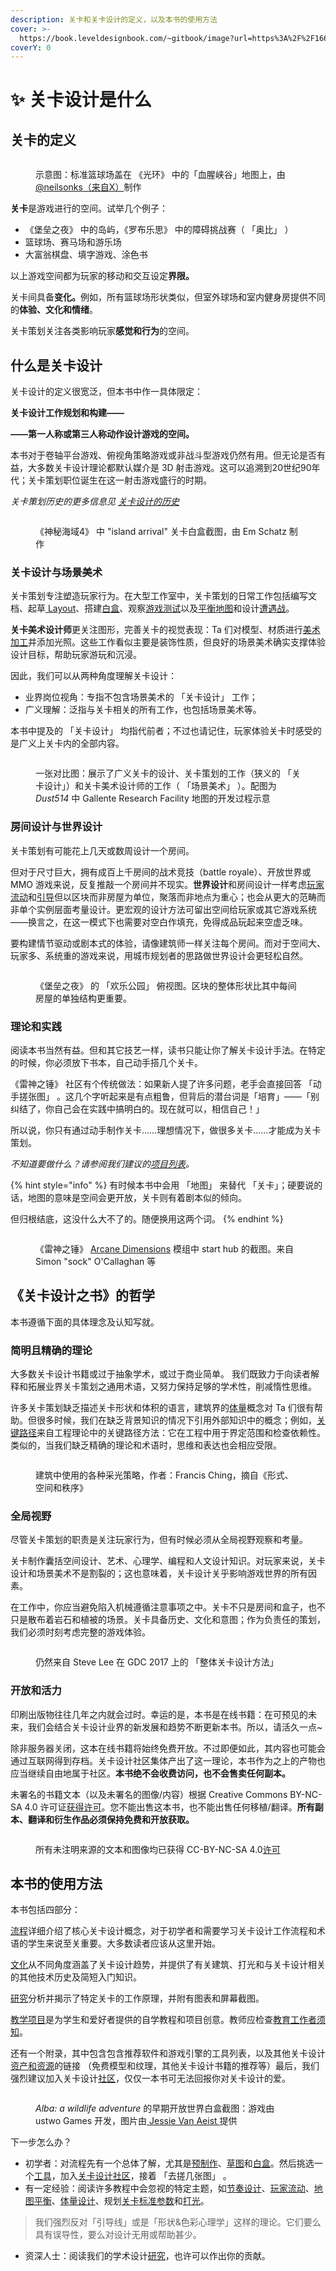 ```yaml
---
description: 关卡和关卡设计的定义，以及本书的使用方法
cover: >-
  https://book.leveldesignbook.com/~gitbook/image?url=https%3A%2F%2F1666186240-files.gitbook.io%2F%7E%2Ffiles%2Fv0%2Fb%2Fgitbook-legacy-files%2Fo%2Fassets%252F-LtVT8pJjInrrHVCovzy%252F-MaE772K0MViEPpgnix1%252F-MaE7KkewAoItNRLzmYC%252FLDB_AndrewYoder_doorproblem_foothold_mapcontrol.png%3Falt%3Dmedia%26token%3D760dc20b-ee3d-407b-ae72-6db411790c6f&width=1024&dpr=2&quality=100&sign=60457f94&sv=1
coverY: 0
---
```


# ✨ 关卡设计是什么

## 关卡的定义

<figure><img src=".gitbook/assets/image (12).png" alt=""><figcaption><p>示意图：标准篮球场盖在 《光环》 中的「血腥峡谷」地图上，由 <a href="https://x.com/neilsonks/status/1658549380691968003">@neilsonks（来自X）</a>制作</p></figcaption></figure>

**关卡**是游戏进行的空间。试举几个例子：

* 《堡垒之夜》 中的岛屿，《罗布乐思》 中的障碍挑战赛（ 「奥比」 ）
* 篮球场、赛马场和游乐场
* 大富翁棋盘、填字游戏、涂色书

以上游戏空间都为玩家的移动和交互设定**界限。**

关卡间具备**变化。**&#x4F8B;如，所有篮球场形状类似，但室外球场和室内健身房提供不同的**体验、文化和情绪**。

关卡策划关注各类影响玩家**感觉和行为**的空间。

## 什么是关卡设计

关卡设计的定义很宽泛，但本书中作一具体限定：

**关卡设计工作规划和构建——**

**——第一人称或第三人称动作设计游戏的空间。**

本书对于卷轴平台游戏、俯视角策略游戏或非战斗型游戏仍然有用。但无论是否有益，大多数关卡设计理论都默认媒介是 3D 射击游戏。这可以追溯到20世纪90年代；关卡策划职位诞生在这一射击游戏盛行的时期。

_关卡策划历史的更多信息见_ [_关卡设计的历史_](culture/history_of_the_level_designer.md)

<figure><img src=".gitbook/assets/image (13).png" alt=""><figcaption><p>《神秘海域4》 中 "island arrival" 关卡白盒截图，由 Em Schatz 制作</p></figcaption></figure>

### 关卡设计与场景美术

关卡策划专注塑造玩家行为。在大型工作室中，关卡策划的日常工作包括编写文档、起草[ Layout](process/layout/)、搭建[白盒](process/blockout/)、观察[游戏测试](process/blockout/playtesting/)以及[平衡地图](process/combat/map_balance.md)和设计[遭遇战](process/combat/encounter.md)。

**关卡美术设计师**更关注图形，完善关卡的视觉表现：Ta 们对模型、材质进行[美术加工](process/environment_art/)并添加光照。这些工作看似主要是装饰性质，但良好的场景美术确实支撑体验设计目标，帮助玩家游玩和沉浸。

因此，我们可以从两种角度理解关卡设计：

* 业界岗位视角：专指不包含场景美术的 「关卡设计」 工作；
* 广义理解：泛指与关卡相关的所有工作，也包括场景美术等。

本书中提及的 「关卡设计」 均指代前者；不过也请记住，玩家体验关卡时感受的是广义上关卡内的全部内容。

<figure><img src=".gitbook/assets/image (14).png" alt=""><figcaption><p>一张对比图：展示了广义关卡的设计、关卡策划的工作（狭义的 「关卡设计」）和关卡美术设计师的工作（ 「场景美术」 ）。配图为 <em>Dust514</em> 中 Gallente Research Facility 地图的开发过程示意</p></figcaption></figure>

### 房间设计与世界设计

关卡策划有可能花上几天或数周设计一个房间。

但对于尺寸巨大，拥有成百上千房间的战术竞技（battle royale）、开放世界或 MMO 游戏来说，反复推敲一个房间并不现实。**世界设计**和房间设计一样考虑[玩家流动](process/layout/flow/)和[引导](process/blockout/wayfinding.md)但以区块而非房屋为单位，聚落而非地点为重心；也会从更大的范畴而非单个实例层面考量设计。更宏观的设计方法可留出空间给玩家或其它游戏系统——换言之，在这一模式下也需要对空白作填充，免得成品玩起来空虚乏味。

要构建情节驱动或剧本式的体验，请像建筑师一样关注每个房间。而对于空间大、玩家多、系统重的游戏来说，用城市规划者的思路做世界设计会更轻松自然。

<figure><img src=".gitbook/assets/image (10).png" alt=""><figcaption><p>《堡垒之夜》 的 「欢乐公园」 俯视图。区块的整体形状比其中每间房屋的单独结构更重要。</p></figcaption></figure>

### 理论和实践

阅读本书当然有益。但和其它技艺一样，读书只能让你了解关卡设计手法。在特定的时候，你必须放下书本，自己动手搭几个关卡。

《雷神之锤》 社区有个传统做法：如果新人提了许多问题，老手会直接回答 「动手搓张图」 。这几个字听起来是有点粗鲁，但背后的潜台词是「培育」——「别纠结了，你自己会在实践中搞明白的。现在就可以，相信自己！」

所以说，你只有通过动手制作关卡……理想情况下，做很多关卡……才能成为关卡策划。

_不知道要做什么？请参阅我们建议的_[_项目列表_](learning/project_plans/)_。_

{% hint style="info" %}
有时候本书中会用 「地图」 来替代 「关卡」；硬要说的话，地图的意味是空间会更开放，关卡则有着剧本似的倾向。

但归根结底，这没什么大不了的。随便换用这两个词。
{% endhint %}

<figure><img src=".gitbook/assets/image (11).png" alt=""><figcaption><p>《雷神之锤》 <a href="https://www.quaddicted.com/reviews/ad_v1_80p1final.html">Arcane Dimensions</a> 模组中 start hub 的截图。来自 Simon "sock" O'Callaghan 等</p></figcaption></figure>

## 《关卡设计之书》的哲学

本书遵循下面的具体理念及认知写就。

### 简明且精确的理论

大多数关卡设计书籍或过于抽象学术，或过于商业简单。 我们既致力于向读者解释和拓展业界关卡策划之通用术语，又努力保持足够的学术性，削减惰性思维。

许多关卡策划缺乏描述关卡形状和体积的语言，建筑界的[体量](process/blockout/massing/)概念对 Ta 们很有帮助。但很多时候，我们在缺乏背景知识的情况下引用外部知识中的概念；例如，[关键路径](process/layout/critical_path.md)来自工程理论中的关键路径方法：它在工程中用于界定范围和检查依赖性。类似的，当我们缺乏精确的理论和术语时，思维和表达也会相应受限。

<figure><img src=".gitbook/assets/image (18).png" alt=""><figcaption><p>建筑中使用的各种采光策略，作者：Francis Ching，摘自《形式、空间和秩序》</p></figcaption></figure>

### 全局视野

尽管关卡策划的职责是关注玩家行为，但有时候必须从全局视野观察和考量。

关卡制作囊括空间设计、艺术、心理学、编程和人文设计知识。对玩家来说，关卡设计和场景美术不是割裂的；这也意味着，关卡设计关乎影响游戏世界的所有因素。

在工作中，你应当避免陷入机械遵循注意事项之中。关卡不只是房间和盒子，也不只是散布着岩石和植被的场景。关卡具备历史、文化和意图；作为负责任的策划，我们必须时刻考虑完整的游戏体验。

<figure><img src=".gitbook/assets/image (15).png" alt=""><figcaption><p>仍然来自 Steve Lee 在 GDC 2017 上的 「整体关卡设计方法」</p></figcaption></figure>

### 开放和活力

印刷出版物往往几年之内就会过时。幸运的是，本书是在线书籍：在可预见的未来，我们会结合关卡设计业界的新发展和趋势不断更新本书。所以，请活久一点\~

除非服务器关闭，这本在线书籍将始终免费开放。不过即便如此，其内容也可能会通过互联网得到存档。关卡设计社区集体产出了这一理论，本书作为之上的产物也应当继续自由地属于社区。**本书绝不会收费访问，也不会售卖任何副本。**

未署名的书籍文本（以及未署名的图像/内容）根据 Creative Commons BY-NC-SA 4.0 许可证[获得许可](https://book.leveldesignbook.com/appendix/license)。您不能出售这本书，也不能出售任何移植/翻译。**所有副本、翻译和衍生作品必须保持免费和开放获取。**

<figure><img src=".gitbook/assets/image (16).png" alt=""><figcaption><p>所有未注明来源的文本和图像均已获得 CC-BY-NC-SA 4.0<a href="https://book.leveldesignbook.com/appendix/license">许可</a></p></figcaption></figure>

## 本书的使用方法

本书包括四部分：

[流程](broken-reference/)详细介绍了核心关卡设计概念，对于初学者和需要学习关卡设计工作流程和术语的学生来说至关重要。大多数读者应该从这里开始。

[文化](broken-reference/)从不同角度涵盖了关卡设计趋势，并提供了有关建筑、打光和与关卡设计相关的其他技术历史及简短入门知识。

[研究](broken-reference/)分析并揭示了特定关卡的工作原理，并附有图表和屏幕截图。

[教学项目](learning/project_plans/)是为学生和爱好者提供的自学教程和项目创意。教师应检查[教育工作者须知](learning/notes_for_educators.md)。

还有一个附录，其中包含包含推荐软件和游戏引擎的工具列表，以及其他关卡设计[资产和资源](appendix/assets_and_resources.md)的链接 （免费模型和纹理，其他关卡设计书籍的推荐等）最后，我们强烈建议加入关卡设计[社区](appendix/communities.md)，仅仅一本书可无法回报你对关卡设计的爱。

<figure><img src=".gitbook/assets/image (17).png" alt=""><figcaption><p><em>Alba: a wildlife adventure</em> 的早期开放世界白盒截图：游戏由 ustwo Games 开发，图片由<a href="https://medium.com/@ustwogames/the-environment-art-of-alba-a-wildlife-adventure-6bddd8b56955"> Jessie Van Aeist </a>提供</p></figcaption></figure>

下一步怎么办？

* 初学者：对流程先有一个总体了解，尤其是[预制作](process/pre_production/)、[草图](process/layout/)和[白盒](process/blockout/)。然后挑选一个[工具](appendix/tools.md)，加入[关卡设计社区](appendix/communities.md)，接着 「去搓几张图」 。
* 有一定经验：阅读许多教程中会忽视的特定主题，如[节奏设计](process/pre_production/pacing.md)、[玩家流动](process/layout/flow/)、[地图平衡](process/combat/map_balance.md)、[体量设计](process/blockout/massing/)、规划[关卡标准参数](process/blockout/metrics/)和[打光](process/lighting/)。

> 我们强烈反对「引导线」或是「形状&色彩心理学」这样的理论。它们要么具有误导性，要么对设计无用或帮助甚少。

* 资深人士：阅读我们的学术设计[研究](process/pre_production/research.md)，也许可以作出你的贡献。
